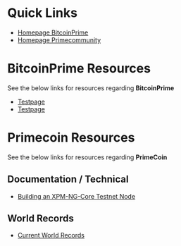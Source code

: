<!-- TITLE: Home -->
<!-- SUBTITLE: Welcome to the Primecoin & Bitcoin Prime Community Wiki.   -->

# Quick Links
* [Homepage BitcoinPrime ](https://www.bitcoinprime.org)
* [Homepage Primecommunity](https://www.primecommunity.org)
# BitcoinPrime Resources
See the below links for resources regarding **BitcoinPrime**

* [Testpage](bitcoin-prime/documentation/test)
* [Testpage](world-records/test)
# Primecoin Resources
See the below links for resources regarding **PrimeCoin**

## Documentation / Technical 
* [Building an XPM-NG-Core Testnet Node](primecoin/documentation/building-primecoin-ng-core)
## World Records
* [Current World Records](primecoin/world-records/current-world-records)
